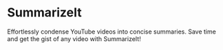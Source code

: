 # SummarizeIt
Effortlessly condense YouTube videos into concise summaries. Save time and get the gist of any video with SummarizeIt!
